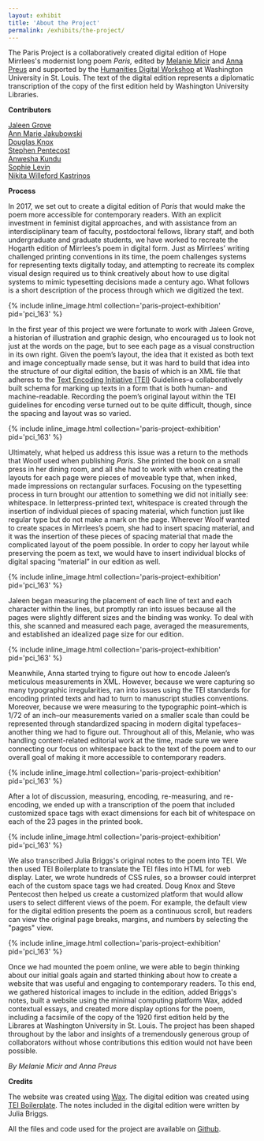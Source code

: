 ```yaml
---
layout: exhibit
title: 'About the Project'
permalink: /exhibits/the-project/
---
```


The Paris Project is a collaboratively created digital edition of Hope Mirrlees's modernist long poem *Paris,* edited by [Melanie Micir](https://english.wustl.edu/people/melanie-micir) and [Anna Preus](https://english.washington.edu/people/anna-preus) and supported by the [Humanities Digital Workshop](https://hdw.wustl.edu/) at Washington University in St. Louis. The text of the digital edition represents a diplomatic transcription of the copy of the first edition held by Washington University Libraries.



**Contributors**

[Jaleen Grove](https://www.risd.edu/academics/illustration/faculty/jaleen-grove)<br>
[Ann Marie Jakubowski](https://english.wustl.edu/people/ann-marie-jakubowski)<br>
[Douglas Knox](https://computing.artsci.wustl.edu/people/douglas-knox)<br>
[Stephen Pentecost](https://computing.artsci.wustl.edu/node/13151)<br>
[Anwesha Kundu](https://www.centre.edu/about/faculty-staff/anwesha-kundu)<br>
[Sophie Levin](https://english.wustl.edu/people/sophie-levin)<br>
[Nikita Willeford Kastrinos](https://english.washington.edu/people/nikita-willeford-kastrinos)<br>



**Process**

In 2017, we set out to create a digital edition of *Paris* that would make the poem more accessible for contemporary readers. With an explicit investment in feminist digital approaches, and with assistance from an interdisciplinary team of faculty, postdoctoral fellows, library staff, and both undergraduate and graduate students, we have worked to recreate the Hogarth edition of Mirrlees’s poem in digital form. Just as Mirrlees’ writing challenged printing conventions in its time, the poem challenges systems for representing texts digitally today, and attempting to recreate its complex visual design required us to think creatively about how to use digital systems to mimic typesetting decisions made a century ago. What follows is a short description of the process through which we digitized the text. 

{% include inline_image.html collection='paris-project-exhibition' pid='pci_163' %}

In the first year of this project we were fortunate to work with Jaleen Grove, a historian of illustration and graphic design, who encouraged us to look not just at the words on the page, but to see each page as a visual construction in its own right. Given the poem’s layout, the idea that it existed as both text and image conceptually made sense, but it was hard to build that idea into the structure of our digital edition, the basis of which is an XML file that adheres to the [Text Encoding Initiative (TEI)](https://tei-c.org/) Guidelines–a collaboratively built schema for marking up texts in a form that is both human- and machine-readable. Recording the poem’s original layout within the TEI guidelines for encoding verse turned out to be quite difficult, though, since the spacing and layout was so varied. 

{% include inline_image.html collection='paris-project-exhibition' pid='pci_163' %}

Ultimately, what helped us address this issue was a return to the methods that Woolf used when publishing *Paris*. She printed the book on a small press in her dining room, and all she had to work with when creating the layouts for each page were pieces of moveable type that, when inked, made impressions on rectangular surfaces. Focusing on the typesetting process in turn brought our attention to something we did not initially see: whitespace. In letterpress-printed text, whitespace is created through the insertion of individual pieces of spacing material, which function just like regular type but do not make a mark on the page. Wherever Woolf wanted to create spaces in Mirrlees’s poem, she had to insert spacing material, and it was the insertion of these pieces of spacing material that made the complicated layout of the poem possible. In order to copy her layout while preserving the poem as text, we would have to insert individual blocks of digital spacing “material” in our edition as well.

{% include inline_image.html collection='paris-project-exhibition' pid='pci_163' %}

Jaleen began measuring the placement of each line of text and each character within the lines, but promptly ran into issues because all the pages were slightly different sizes and the binding was wonky. To deal with this, she scanned and measured each page, averaged the measurements, and established an idealized page size for our edition.

{% include inline_image.html collection='paris-project-exhibition' pid='pci_163' %}

Meanwhile, Anna started trying to figure out how to encode Jaleen’s meticulous measurements in XML. However, because we were capturing so many typographic irregularities, ran into issues using the TEI standards for encoding printed texts and had to turn to manuscript studies conventions. Moreover, because we were measuring to the typographic point–which is 1/72 of an inch–our measurements varied on a smaller scale than could be represented through standardized spacing in modern digital typefaces–another thing we had to figure out. Throughout all of this, Melanie, who was handling content-related editorial work at the time, made sure we were connecting our focus on whitespace back to the text of the poem and to our overall goal of making it more accessible to contemporary readers.

{% include inline_image.html collection='paris-project-exhibition' pid='pci_163' %}

After a lot of discussion, measuring, encoding, re-measuring, and re-encoding, we ended up with a transcription of the poem that included customized space tags with exact dimensions for each bit of whitespace on each of the 23 pages in the printed book. 

{% include inline_image.html collection='paris-project-exhibition' pid='pci_163' %}

We also transcribed Julia Briggs's original notes to the poem into TEI. We then used TEI Boilerplate to translate the TEI files into HTML for web display. Later, we wrote hundreds of CSS rules, so a browser could interpret each of the custom space tags we had created. Doug Knox and Steve Pentecost then helped us create a customized platform that would allow users to select different views of the poem. For example, the default view for the digital edition presents the poem as a continuous scroll, but readers can view the original page breaks, margins, and numbers by selecting the "pages" view.  

{% include inline_image.html collection='paris-project-exhibition' pid='pci_163' %}

Once we had mounted the poem online, we were able to begin thinking about our initial goals again and started thinking about how to create a website that was useful and engaging to contemporary readers. To this end, we gathered historical images to include in the edition, added Briggs's notes, built a website using the minimal computing platform Wax, added contextual essays, and created more display options for the poem, including a facsimile of the copy of the 1920 first edition held by the Librares at Washington University in St. Louis. The project has been shaped throughout by the labor and insights of a tremendously generous group of collaborators without whose contributions this edition would not have been possible.

*By Melanie Micir and Anna Preus* 



**Credits**

The website was created using [Wax](https://minicomp.github.io/wax/). The digital edition was created using [TEI Boilerplate](https://dcl.ils.indiana.edu/teibp/). The notes included in the digital edition were written by Julia Briggs. 

All the files and code used for the project are available on [Github](https://github.com/apreus).